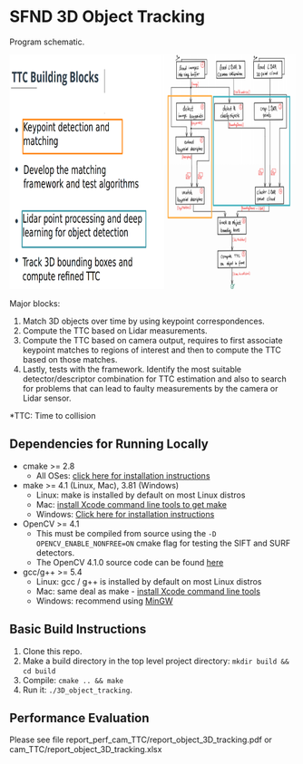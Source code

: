 # SFND 3D Object Tracking

Program schematic.

<img src="images/code_structure.png" width="779" height="414" />

Major blocks: 
1. Match 3D objects over time by using keypoint correspondences. 
2. Compute the TTC based on Lidar measurements. 
3. Compute the TTC based on camera output, requires to first associate keypoint matches to regions of interest and then to compute the TTC based on those matches. 
4. Lastly, tests with the framework. Identify the most suitable detector/descriptor combination for TTC estimation and also to search for problems that can lead to faulty measurements by the camera or Lidar sensor. 

*TTC: Time to collision

## Dependencies for Running Locally
* cmake >= 2.8
  * All OSes: [click here for installation instructions](https://cmake.org/install/)
* make >= 4.1 (Linux, Mac), 3.81 (Windows)
  * Linux: make is installed by default on most Linux distros
  * Mac: [install Xcode command line tools to get make](https://developer.apple.com/xcode/features/)
  * Windows: [Click here for installation instructions](http://gnuwin32.sourceforge.net/packages/make.htm)
* OpenCV >= 4.1
  * This must be compiled from source using the `-D OPENCV_ENABLE_NONFREE=ON` cmake flag for testing the SIFT and SURF detectors.
  * The OpenCV 4.1.0 source code can be found [here](https://github.com/opencv/opencv/tree/4.1.0)
* gcc/g++ >= 5.4
  * Linux: gcc / g++ is installed by default on most Linux distros
  * Mac: same deal as make - [install Xcode command line tools](https://developer.apple.com/xcode/features/)
  * Windows: recommend using [MinGW](http://www.mingw.org/)

## Basic Build Instructions

1. Clone this repo.
2. Make a build directory in the top level project directory: `mkdir build && cd build`
3. Compile: `cmake .. && make`
4. Run it: `./3D_object_tracking`.

## Performance Evaluation

Please see file report_perf_cam_TTC/report_object_3D_tracking.pdf or cam_TTC/report_object_3D_tracking.xlsx





  
